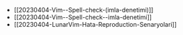 

- [[20230404-Vim--Spell-check-(imla-denetimi)]]
- [[20230404-Vim--Spell-check--imla-denetimi]]
- [[20230404-LunarVim-Hata-Reproduction-Senaryolari]]
